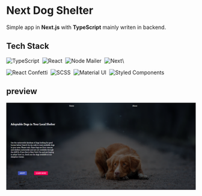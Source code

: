 # Next Dog Shelter

Simple app in **Next.js** with **TypeScript** mainly writen in backend.

## Tech Stack

![TypeScript](https://img.shields.io/badge/-TypeScript-05122A?style=flat&logo=typescript)&nbsp;
![React](https://img.shields.io/badge/-React-05122A?style=flat&logo=react)&nbsp;
![Node Mailer](https://img.shields.io/badge/-nodemailer-05122A?style=flat&logo=nodemailer)&nbsp;
![Next](https://img.shields.io/badge/-Next.js-05122A?style=flat&logo=Next.js)\

![React Confetti](https://img.shields.io/badge/-react_confetti-05122A?style=flat&logo=react-confetti)&nbsp;
![SCSS](https://img.shields.io/badge/-SCSS-05122A?style=flat&logo=SASS)&nbsp;
![Material UI](https://img.shields.io/badge/-Material_UI-05122A?style=flat&logo=material-ui)&nbsp;
![Styled Components](https://img.shields.io/badge/-styled_components-05122A?style=flat&logo=styled-components)&nbsp;

## preview

![preview](https://raw.githubusercontent.com/kubo550/adotp-app/main/preview/p1.png)
